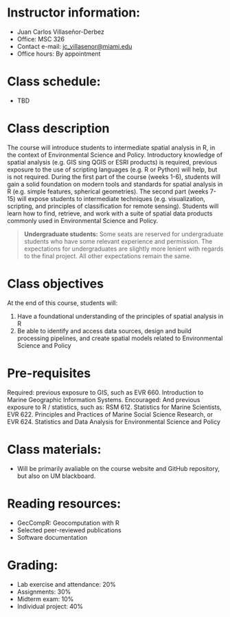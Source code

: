 # Instructor information:
-	Juan Carlos Villaseñor-Derbez
-	Office: MSC 326
-	Contact e-mail: jc_villasenor@miami.edu
-	Office hours: By appointment

# Class schedule:
-	TBD

# Class description
The course will introduce students to intermediate spatial analysis in R, in the context of Environmental Science and Policy. Introductory knowledge of spatial analysis (e.g. GIS sing QGIS or ESRI products) is required, previous exposure to the use of scripting languages (e.g. R or Python) will help, but is not required. During the first part of the course (weeks 1-6), students will gain a solid foundation on modern tools and standards for spatial analysis in R (e.g. simple features, spherical geometries). The second part (weeks 7-15) will expose students to intermediate techniques (e.g. visualization, scripting, and principles of classification for remote sensing). Students will learn how to find, retrieve, and work with a suite of spatial data products commonly used in Environmental Science and Policy.

> **Undergraduate students:** Some seats are reserved for undergraduate students who have some relevant experience and permission. The expectations for undergraduates are slightly more lenient with regards to the final project. All other expectations remain the same.

# Class objectives
At the end of this course, students will:
1.	Have a foundational understanding of the principles of spatial analysis in R
2.	Be able to identify and access data sources, design and build processing pipelines, and create spatial models related to Environmental Science and Policy

# Pre-requisites
Required: previous exposure to GIS, such as EVR 660. Introduction to Marine Geographic Information Systems. Encouraged: And previous exposure to R / statistics, such as: RSM 612. Statistics for Marine Scientists, EVR 622. Principles and Practices of Marine Social Science Research, or EVR 624. Statistics and Data Analysis for Environmental Science and Policy

# Class materials:
-	Will be primarily avaliable on the course website and GitHub repository, but also on UM blackboard.

# Reading resources:
-	GecCompR: Geocomputation with R 
-	Selected peer-reviewed publications
-	Software documentation

# Grading:
-	Lab exercise and attendance: 20%
-	Assignments: 30%
-	Midterm exam: 10%
-	Individual project: 40%
